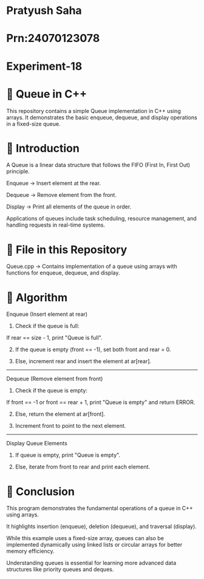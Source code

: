 # Pratyush Saha
# Prn:24070123078
# Experiment-18


# 📘 Queue in C++

This repository contains a simple Queue implementation in C++ using arrays.
It demonstrates the basic enqueue, dequeue, and display operations in a fixed-size queue.




# 🚀 Introduction

A Queue is a linear data structure that follows the FIFO (First In, First Out) principle.

Enqueue → Insert element at the rear.

Dequeue → Remove element from the front.

Display → Print all elements of the queue in order.


Applications of queues include task scheduling, resource management, and handling requests in real-time systems.



# 📂 File in this Repository

Queue.cpp → Contains implementation of a queue using arrays with functions for enqueue, dequeue, and display.
# 🔎 Algorithm

Enqueue (Insert element at rear)

1. Check if the queue is full:

If rear == size - 1, print "Queue is full".



2. If the queue is empty (front == -1), set both front and rear = 0.


3. Else, increment rear and insert the element at ar[rear].




---

Dequeue (Remove element from front)

1. Check if the queue is empty:

If front == -1 or front == rear + 1, print "Queue is empty" and return ERROR.



2. Else, return the element at ar[front].


3. Increment front to point to the next element.




---

Display Queue Elements

1. If queue is empty, print "Queue is empty".


2. Else, iterate from front to rear and print each element.
# 🏁 Conclusion

This program demonstrates the fundamental operations of a queue in C++ using arrays.

It highlights insertion (enqueue), deletion (dequeue), and traversal (display).

While this example uses a fixed-size array, queues can also be implemented dynamically using linked lists or circular arrays for better memory efficiency.


Understanding queues is essential for learning more advanced data structures like priority queues and deques.
